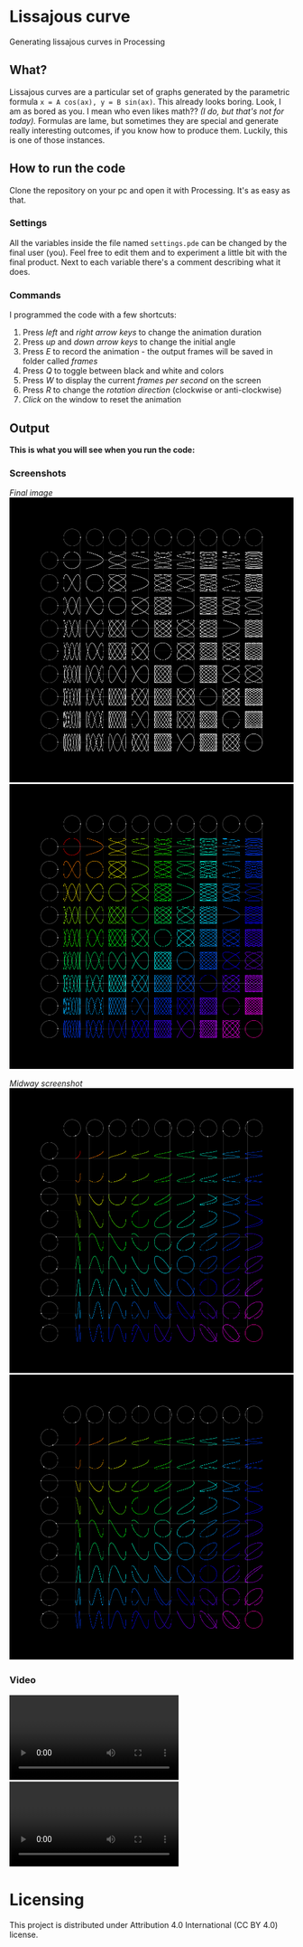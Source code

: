 # Lissajous curve
Generating lissajous curves in Processing

## What?
Lissajous curves are a particular set of graphs generated by the parametric formula `x = A cos(ax), y = B sin(ax)`. This already looks boring.
Look, I am as bored as you. I mean who even likes math?? *(I do, but that's not for today).*
Formulas are lame, but sometimes they are special and generate really interesting outcomes, if you know how to produce them. Luckily, this is one of those instances.

## How to run the code
Clone the repository on your pc and open it with Processing. It's as easy as that.

### Settings
All the variables inside the file named `settings.pde` can be changed by the final user (you). Feel free to edit them and to experiment a little bit with the final product.
Next to each variable there's a comment describing what it does.

### Commands
I programmed the code with a few shortcuts:
1. Press *left* and *right arrow keys* to change the animation duration
2. Press *up* and *down arrow keys* to change the initial angle
3. Press *E* to record the animation - the output frames will be saved in folder called *frames*
4. Press *Q* to toggle between black and white and colors
5. Press *W* to display the current *frames per second* on the screen
6. Press *R* to change the *rotation direction* (clockwise or anti-clockwise)
7. *Click* on the window to reset the animation

## Output
**This is what you will see when you run the code:**

### Screenshots
*Final image*
![black and white final](https://github.com/lorossi/lissajous/blob/master/final/selected_frames/black-and-white-frame-1799.png)  
![colored final](https://github.com/lorossi/lissajous/blob/master/final/selected_frames/color-frame-1799.png)  

*Midway screenshot*
![black and white midway](https://github.com/lorossi/lissajous/blob/master/final/selected_frames/color-frame-324.png)  
![colored final midway](https://github.com/lorossi/lissajous/blob/master/final/selected_frames/color-frame-324.png)  

### Video
![black and white video](https://github.com/lorossi/lissajous/blob/master/final/videos/black_and_white.mp4)  
![colored final midway](https://github.com/lorossi/lissajous/blob/master/final/videos/colors.mp4)  

# Licensing
This project is distributed under Attribution 4.0 International (CC BY 4.0) license.
